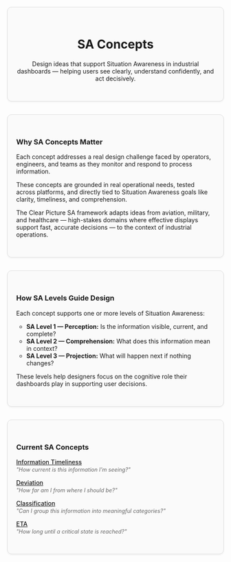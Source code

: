 <div style="border: 1px solid #ddd; border-radius: 10px; padding: 30px 20px; margin: 30px 0; background-color: #fafafa; box-shadow: 0 2px 4px rgba(0,0,0,0.05); text-align: center;">
  <div style="max-width: 600px; margin: 0 auto;">
    <h1 style="margin-bottom: 20px;">SA Concepts</h1>
    <p>Design ideas that support Situation Awareness in industrial dashboards — helping users see clearly, understand confidently, and act decisively.</p>
  </div>
</div>

<div style="border: 1px solid #ddd; border-radius: 10px; padding: 30px 20px; margin: 30px 0; background-color: #fafafa; box-shadow: 0 2px 4px rgba(0,0,0,0.05);">
  <h3>Why SA Concepts Matter</h3>
  <ul style="list-style: none; padding-left: 0;">
  <p>Each concept addresses a real design challenge faced by operators, engineers, and teams as they monitor and respond to process information.</p>

  <p>These concepts are grounded in real operational needs, tested across platforms, and directly tied to Situation Awareness goals like clarity, timeliness, and comprehension.</p>

  <p>The Clear Picture SA framework adapts ideas from aviation, military, and healthcare — high-stakes domains where effective displays support fast, accurate decisions — to the context of industrial operations.</p>
</div>

<div style="border: 1px solid #ddd; border-radius: 10px; padding: 30px 20px; margin: 30px 0; background-color: #fafafa; box-shadow: 0 2px 4px rgba(0,0,0,0.05);">
  <h3>How SA Levels Guide Design</h3>
  <ul style="list-style: none; padding-left: 0;">
  <p>Each concept supports one or more levels of Situation Awareness:</p>

  <ul>
    <li><strong>SA Level 1 — Perception:</strong> Is the information visible, current, and complete?</li>
    <li><strong>SA Level 2 — Comprehension:</strong> What does this information mean in context?</li>
    <li><strong>SA Level 3 — Projection:</strong> What will happen next if nothing changes?</li>
  </ul>

  <p>These levels help designers focus on the cognitive role their dashboards play in supporting user decisions.</p>
</div>

<div style="border: 1px solid #ddd; border-radius: 10px; padding: 30px 20px; margin: 30px 0; background-color: #fafafa; box-shadow: 0 2px 4px rgba(0,0,0,0.05);">
  <h3>Current SA Concepts</h3>
  <ul style="list-style: none; padding-left: 0;">
    <li>
      <a href="information-timeliness" style="font-weight: 500;">Information Timeliness</a><br>
      <span style="font-style: italic; font-size: 0.9em; color: #666;">"How current is this information I’m seeing?"</span>
    </li>
    <li style="margin-top: 14px;">
      <a href="deviation" style="font-weight: 500;">Deviation</a><br>
      <span style="font-style: italic; font-size: 0.9em; color: #666;">"How far am I from where I should be?"</span>
    </li>
        <li style="margin-top: 14px;">
      <a href="chunking" style="font-weight: 500;">Classification</a><br>
      <span style="font-style: italic; font-size: 0.9em; color: #666;">"Can I group this information into meaningful categories?"</span>
    </li>
            <li style="margin-top: 14px;">
      <a href="eta" style="font-weight: 500;">ETA</a><br>
      <span style="font-style: italic; font-size: 0.9em; color: #666;">"How long until a critical state is reached?"</span>
    </li>
  </ul>
</div>
